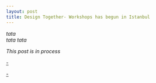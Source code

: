```yaml
---
layout: post
title: Design Together- Workshops has begun in Istanbul
---
```

*tata*  
*tata* 
*tata* 


*This post is in process*  

[-](https://hackmd.io/@fablabbcn/SyLUuOS38#Weekly-Assignment---Communities)

[-](https://hackmd.io/@fablabbcn/SyLUuOS38#Session-04---Building-Communities-_-Remix-El-Barrio---25062020)
